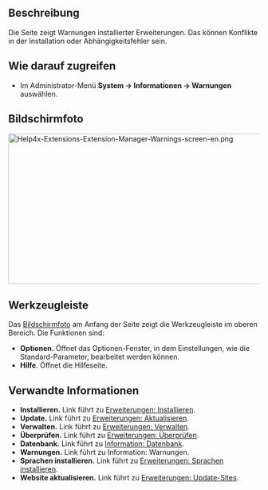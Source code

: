 <!-- Filename: Help4.x:Information:_Warnings / Display title: Information: Warnungen -->

## Beschreibung

Die Seite zeigt Warnungen installierter Erweiterungen. Das können
Konflikte in der Installation oder Abhängigkeitsfehler sein.

## Wie darauf zugreifen

- Im Administrator-Menü **System → Informationen → Warnungen**
  auswählen.

## Bildschirmfoto

<img
src="https://docs.joomla.org/images/2/26/Help4x-Extensions-Extension-Manager-Warnings-screen-en.png"
decoding="async" data-file-width="800" data-file-height="301"
width="800" height="301"
alt="Help4x-Extensions-Extension-Manager-Warnings-screen-en.png" />

## Werkzeugleiste

Das [Bildschirmfoto](#Bildschirmfoto) am Anfang der Seite zeigt die
Werkzeugleiste im oberen Bereich. Die Funktionen sind:

- **Optionen.** Öffnet das Optionen-Fenster, in dem Einstellungen, wie
  die Standard-Parameter, bearbeitet werden können.
- **Hilfe**. Öffnet die Hilfeseite.

## Verwandte Informationen

- **Installieren.** Link führt zu [Erweiterungen:
  Installieren](https://docs.joomla.org/Help4.x:Extensions:_Install/de "Help4.x:Extensions: Install/de").
- **Update.** Link führt zu [Erweiterungen:
  Aktualisieren](https://docs.joomla.org/Help4.x:Extensions:_Update/en "Help4.x:Extensions: Update/en").
- **Verwalten.** Link führt zu [Erweiterungen:
  Verwalten](https://docs.joomla.org/Help4.x:Extensions:_Manage/en "Help4.x:Extensions: Manage/en").
- **Überprüfen.** Link führt zu [Erweiterungen:
  Überprüfen](https://docs.joomla.org/Help4.x:Extensions:_Discover/de "Help4.x:Extensions: Discover/de").
- **Datenbank.** Link führt zu [Information:
  Datenbank](https://docs.joomla.org/Help4.x:Information:_Database/de "Help4.x:Information: Database/de").
- **Warnungen.** Link führt zu
  <span class="mw-selflink selflink">Information: Warnungen</span>.
- **Sprachen installieren.** Link führt zu [Erweiterungen: Sprachen
  installieren](https://docs.joomla.org/Help4.x:Extensions_Extension_Manager_Languages/de "Help4.x:Extensions Extension Manager Languages/de").
- **Website aktualisieren.** Link führt zu [Erweiterungen:
  Update-Sites](https://docs.joomla.org/Help4.x:Extensions:_Update_Sites/de "Help4.x:Extensions: Update Sites/de").
